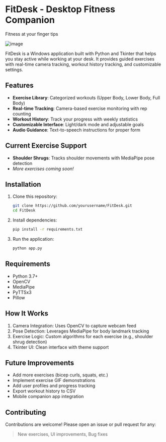 # FitDesk - Desktop Fitness Companion

Fitness at your finger tips

![image](https://github.com/user-attachments/assets/06969071-2eed-4195-8121-eac5308d038a)

FitDesk is a Windows application built with Python and Tkinter that helps you stay active while working at your desk. It provides guided exercises with real-time camera tracking, workout history tracking, and customizable settings.

## Features

- **Exercise Library**: Categorized workouts (Upper Body, Lower Body, Full Body)
- **Real-time Tracking**: Camera-based exercise monitoring with rep counting
- **Workout History**: Track your progress with weekly statistics
- **Customizable Interface**: Light/dark mode and adjustable goals
- **Audio Guidance**: Text-to-speech instructions for proper form

## Current Exercise Support

- **Shoulder Shrugs**: Tracks shoulder movements with MediaPipe pose detection
- *More exercises coming soon!*

## Installation

1. Clone this repository:
   ```bash
   git clone https://github.com/yourusername/FitDesk.git
   cd FitDesk

2. Install dependencies:
   ```bash
   pip install -r requirements.txt

4. Run the application:
   ```bash
   python app.py

## Requirements
  - Python 3.7+
  - OpenCV 
  - MediaPipe
  - PyTTSx3 
  - Pillow 

## How It Works

  1. Camera Integration: Uses OpenCV to capture webcam feed
  2. Pose Detection: Leverages MediaPipe for body landmark tracking
  3. Exercise Logic: Custom algorithms for each exercise (e.g., shoulder shrug detection)
  4. Tkinter UI: Clean interface with theme support

## Future Improvements

- Add more exercises (bicep curls, squats, etc.)
- Implement exercise GIF demonstrations
- Add user profiles and progress tracking
- Export workout history to CSV
- Mobile companion app integration

## Contributing
Contributions are welcome! Please open an issue or pull request for any:

>New exercises, UI improvements, Bug fixes
